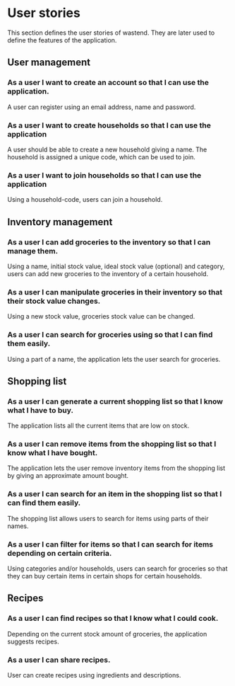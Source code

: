 # User stories

This section defines the user stories of wastend. They are later used to define the features of the application.

## User management
### As a user I want to create an account so that I can use the application.
A user can register using an email address, name and password.

### As a user I want to create households so that I can use the application
A user should be able to create a new household giving a name. The household
is assigned a unique code, which can be used to join.

### As a user I want to join households so that I can use the application
Using a household-code, users can join a household.


## Inventory management

### As a user I can add groceries to the inventory so that I can manage them.
Using a name, initial stock value, ideal stock value (optional) and category, users can add new groceries to the inventory of a
certain household.

### As a user I can manipulate groceries in their inventory so that their stock value changes.
Using a new stock value, groceries stock value can be changed.

### As a user I can search for groceries using so that I can find them easily.
Using a part of a name, the application lets the user search for groceries.


## Shopping list

### As a user I can generate a current shopping list so that I know what I have to buy.
The application lists all the current items that are low on stock.

### As a user I can remove items from the shopping list so that I know what I have bought.
The application lets the user remove inventory items from the shopping list by giving an approximate amount bought.

### As a user I can search for an item in the shopping list so that I can find them easily.
The shopping list allows users to search for items using parts of their names.

### As a user I can filter for items so that I can search for items depending on certain criteria.
Using categories and/or households, users can search for groceries so that they can buy certain items in certain shops for certain
households.


## Recipes

### As a user I can find recipes so that I know what I could cook.
Depending on the current stock amount of groceries, the application suggests recipes.

### As a user I can share recipes.
User can create recipes using ingredients and descriptions.
